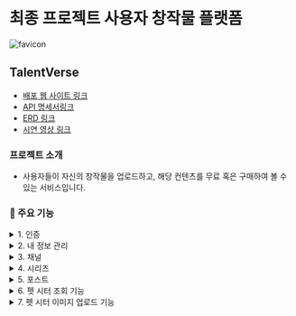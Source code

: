 # 최종 프로젝트 사용자 창작물 플랫폼

![favicon](https://github.com/user-attachments/assets/c9ce2feb-8b0e-42eb-ba95-0e16eec610cb)

## TalentVerse
- [배포 웹 사이트 링크]()
- [API 명세서링크](https://teamsparta.notion.site/079afbd71f7e47da9bbd2c45b85a0151)
- [ERD 링크]()
- [시연 영상 링크]()



### 프로젝트 소개
- 사용자들이 자신의 창작물을 업로드하고, 해당 컨텐츠를 무료 혹은 구매하여 볼 수 있는 서비스입니다.


### 📌 주요 기능

<details>
  <summary>1. 인증</summary>
  <div markdown="1">
    <ul>
      <li>회원가입 : 사용자는 이메일과 패스워드, 사용자 이름을 입력하여 회원가입 할 수 있습니다.</li>
      <li> 로그인 : 회원가입에 성공한 사용자는 이메일과 패스워드를 통하여 로그인 할 수 있습니다.</li>
      <li>로그아웃 : 로그인한 사용자의 리프레쉬 토큰이 삭제됩니다.</li>
      <li>토큰 재발급 : 만료된 액세스 토큰을 리프레쉬 토큰을 사용하여 재발급합니다.</li>
      <li>이메일 중복 조회 : 회원가입시 이미 있는 이메일이 있는지 체크 할 수 있습니다.</li>
      <li>비밀번호 찾기 : 사용자가 비밀번호를 잃어버리면 찾을 수 있습니다.</li>
      <li>회원탈퇴 : 로그인한 사용자의 정보가 삭제됩니다.</li>
    </ul>
  </div>
</details>

<details>
  <summary>2. 내 정보 관리</summary>
  <div markdown="2">
    <ul>
      <li>내 정보 조회 : 로그인한 사용자는 본인의 정보를 조회할 수 있습니다.</li>
      <li>내 정보 수정 : 로그인한 사용자는 본인의 이름, 자기소개 등을 수정할 수 있습니다.</li>
      <li>타 유저 정보 조회 : 로그인한 사용자는 타인의 정보를 조회할 수 있습니다.</li>
      <li>비밀번호 수정 : 로그인한 사용자는 본인의 비밀번호를 변경할 수 있습니다.</li>
      <li>불호 태그 추가 : 로그인한 사용자는 본인이 싫어하는 태그를 추가 할 수 있습니다.</li>
      <li>불호 태그 삭제 : 로그인한 사용자는 본인이 추가한 태그를 삭제 할 수있습니다. </li>
      <li>알림 설정 : 로그인한 사용자는 본인이 받고싶은 알림을 설정할 수 있습니다.</li>
    </ul>
  </div>
</details>

<details>
  <summary>3. 채널</summary>
  <div markdown="3">
    <ul>
      <li>채널 생성 : 로그인한 사용자는 본인의 채널을 여러개 만들 수 있습니다.</li>
      <li>내 채널 전체 조회 : 사용자가 만든 모든 채널의 목록을 조회 할 수 있습니다.</li>
      <li>타 유저 채널 전체 조회 : 사용자는 다른 유저의 채널을 볼 수 있습니다.</li>
      <li>채널 상세 조회 : 사용자가 만든 채널의 세부정보를 볼 수 있습니다.</li>
      <li>채널 정보 수정 : 사용자가 만든 채널의 세부정보를 수정 할 수 있습니다.</li>
      <li>채널 정보 삭제 : 사용자가 만든 채널을 삭제 할 수 있습니다.</li>
      <li>내 채널 통계 조회 : 사용자가 만든 채널의 일간 통계, 월간 통계를 조회 할 수 있습니다.</li>
    </ul>
  </div>
</details>

<details>
  <summary>4. 시리즈</summary>
  <div markdown="4">
    <ul>
      <li>시리즈 생성 : 로그인한 사용자는 포스트를 넣을 시리즈를 만들 수 있습니다.</li>
      <li>시리즈 조회 : 로그인한 사용자는 본인이 만든 시리즈를 조회 할 수 있습니다.</li>
      <li>시리즈 상세 조회 : 사용자는 본인이 만든 시리즈의 세부정보를 조회 할 수 있습니다.</li>
      <li>시리즈 정보 수정 : 사용자는 본인이 만든 시리즈의 세부정보를 수정 할 수 있습니다.</li>
      <li>시리즈 삭제 : 사용자는 본인이 만든 시리즈를 삭제 할 수 있습니다.</li>
    </ul>
  </div>
</details>

<details>
  <summary>5. 포스트</summary>
  <div markdown="5">
    <ul>
      <li>포스트 작성 : 로그인한 사용자는 본인의 창작물을 유/무료로 업로드 할 수 있습니다. </li>
      <li>전체 포스트 조회 : 로그인한 사용자는 </li>
      <li>포스트 상세조회 : 로그인한 사용자는 </li>
      <li>포스트 수정 : 로그인한 사용자는 </li>
      <li>포스트 삭제 : 로그인한 사용자는 </li>
      <li>포스트 좋아요 등록 : 로그인한 사용자는 </li>
      <li>포스트 좋아요 취소 : 로그인한 사용자는 리뷰에 '좋아요'를 해제할 수 있습니다.</li>
    </ul>
  </div>
</details>

<details>
  <summary>6. 펫 시터 조회 기능</summary>
  <div markdown="6">
    <ul>
      <li>펫 시터 목록 조회 : 모든 사용자는 펫 시터의 목록을 조회할 수 있습니다.</li>
      <li>펫 시터 상세 조회 : 모든 사용자는 펫 시터의 상세 정보를 조회할 수 있습니다.</li>
    </ul>
  </div>
</details>

<details>
  <summary>7. 펫 시터 이미지 업로드 기능</summary>
  <div markdown="7">
    <ul>
      <li>이미지 업로드 : 펫 시터는 본인의 프로필에 이미지를 업로드할 수 있습니다.</li>
    </ul>
  </div>
</details>
